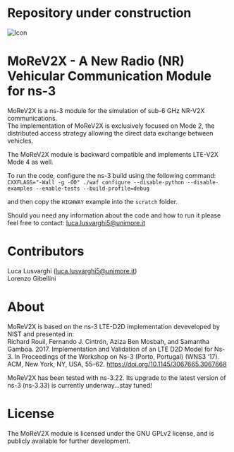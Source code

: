 # Repository under construction
![Icon](https://github.com/LLusvarghi/Work-in-progress.png)

# MoReV2X - A New Radio (NR) Vehicular Communication Module for ns-3
MoReV2X is a ns-3 module for the simulation of sub-6 GHz NR-V2X communications.  
The implementation of MoReV2X is exclusively focused on Mode 2, the distributed access strategy allowing the direct data exchange between vehicles.  

The MoReV2X module is backward compatible and implements LTE-V2X Mode 4 as well.  

To run the code, configure the ns-3 build using the following command:  
`CXXFLAGS="-Wall -g -O0" ./waf configure --disable-python --disable-examples --enable-tests --build-profile=debug`

and then copy the `HIGHWAY` example into the `scratch` folder.

Should you need any information about the code and how to run it please feel free to contact: luca.lusvarghi5@unimore.it

# Contributors
Luca Lusvarghi (luca.lusvarghi5@unimore.it)  
Lorenzo Gibellini 

# About
MoReV2X is based on the ns-3 LTE-D2D implementation deveveloped by NIST and presented in:  
Richard Rouil, Fernando J. Cintrón, Aziza Ben Mosbah, and Samantha Gamboa. 2017. Implementation and Validation of an LTE D2D Model for Ns-3. In Proceedings of the Workshop on Ns-3 (Porto, Portugal) (WNS3 ‘17). ACM, New York, NY,
USA, 55–62. https://doi.org/10.1145/3067665.3067668  
  
MoReV2X has been tested with ns-3.22. Its upgrade to the latest version of ns-3 (ns-3.33) is currently underway...stay tuned!

# License
The MoReV2X module is licensed under the GNU GPLv2 license, and is publicly available for further development.
